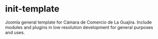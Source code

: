 # init-template
Joomla general template for Cámara de Comercio de La Guajira. Include modules and plugins in low resolution development for general purposes and uses.
